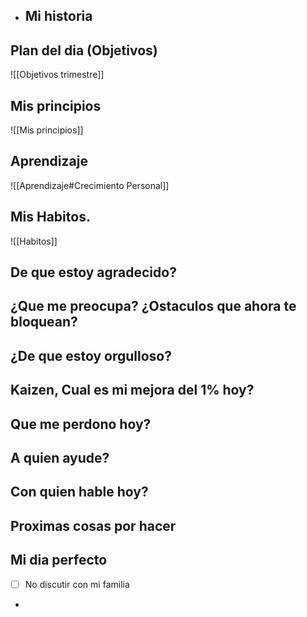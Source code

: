 - ## Mi historia
##  Plan del dia (Objetivos)
![[Objetivos trimestre]]
## Mis principios
![[Mis principios]]
##  Aprendizaje
![[Aprendizaje#Crecimiento Personal]]
## Mis Habitos.
![[Habitos]]
## De que estoy agradecido?
## ¿Que me preocupa? ¿Ostaculos que ahora te bloquean?
## ¿De que estoy orgulloso?
##  Kaizen, Cual es mi mejora del 1% hoy?
## Que me perdono hoy?
## A quien ayude?
##  Con quien hable hoy?
## Proximas cosas por hacer
## Mi dia perfecto
- [ ] No discutir con mi familia
-